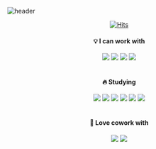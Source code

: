 ![header](https://capsule-render.vercel.app/api?type=waving&color=add8e6&height=250&section=header&text=I%20am%20Ellie%20🙋🏻‍♀️&desc=This%20is%20my%20ShellTer,%20and&fontAlign=80&descAlign=70&descAlignY=33&fontSize=50&animation=fadeIn)

<div align="center">

  [![Hits](https://hits.seeyoufarm.com/api/count/incr/badge.svg?url=https%3A%2F%2Fgithub.com%2F31lie%2Fhit-counter&count_bg=%232F78D8&title_bg=%23C0D4F6&icon=keybase.svg&icon_color=%23203D7F&title=helloo&edge_flat=false)](https://github.com/31lie)
  
  #### 💡 I can work with
  <img src="https://img.shields.io/badge/HTML-dc143c?style=round-square&logo=HTML5&logoColor=white"/> <img src="https://img.shields.io/badge/CSS-d2691e?style=round-square&logo=CSS3&logoColor=white"/> <img src="https://img.shields.io/badge/SCSS-daa520?style=round-square&logo=Sass&logoColor=white"/> <img src="https://img.shields.io/badge/JavaScript-2e8b57?style=round-square&logo=JavaScript&logoColor=white"/>
  <br>
  <br>

  #### 🔥 Studying

  <img src="https://img.shields.io/badge/Swift-b0e0e6?style=round-square&logo=Swift&logoColor=white"/> <img src="https://img.shields.io/badge/React-b0c4de?style=round-square&logo=React&logoColor=white"/> <img src="https://img.shields.io/badge/Node.js-b0e0e6?style=round-square&logo=Node.js&logoColor=white"/> <img src="https://img.shields.io/badge/Vue.js-b0c4de?style=round-square&logo=Vue.js&logoColor=white"/> <img src="https://img.shields.io/badge/TypeScript-b0e0e6?style=round-square&logo=TypeScript&logoColor=white"/> <img src="https://img.shields.io/badge/jQuery-b0c4de?style=round-square&logo=jQuery&logoColor=white"/>
  <br>
  <br>

  #### 🌊  Love cowork with
  <img src="https://img.shields.io/badge/Github-696969?style=round-square&logo=github&logoColor=white"/> <img src="https://img.shields.io/badge/Notion-dcdcdc?style=round-square&logo=notion&logoColor=black"/>
</div>
